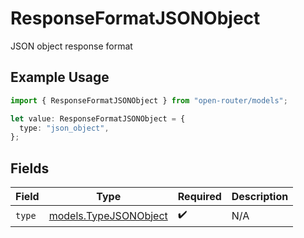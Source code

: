 # ResponseFormatJSONObject

JSON object response format

## Example Usage

```typescript
import { ResponseFormatJSONObject } from "open-router/models";

let value: ResponseFormatJSONObject = {
  type: "json_object",
};
```

## Fields

| Field                                                | Type                                                 | Required                                             | Description                                          |
| ---------------------------------------------------- | ---------------------------------------------------- | ---------------------------------------------------- | ---------------------------------------------------- |
| `type`                                               | [models.TypeJSONObject](../models/typejsonobject.md) | :heavy_check_mark:                                   | N/A                                                  |
